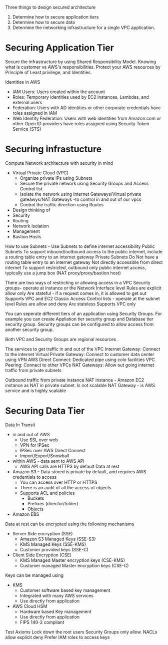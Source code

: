 Three things to design secured architecture
1. Determine how to secure application tiers
2. Determine how to secure data
3. Determine the networking infrastructure for a single VPC application. 

# Securing Application Tier

Secure the infrastructure by using Shared Responsibility Model. Knowing what is customer vs AWS's responsibilities. 
Protect your AWS resources by Principle of Least privilege, and Identities. 

Identities in AWS
* IAM Users: Users created within the account
* Roles: Temporary identities used by EC2 instances, Lambdas, and external users
* Federation: Users with AD identities or other corporate credentials have roles assigned in IAM
* Web Identity Federation: Users with web identities from Amazon.com or other Open ID providers have roles assigned using Security Token Service (STS)

# Securing infrastucture

Compute Network architecture with security in mind
* Virtual Private Cloud (VPC)
    * Organize private IPs using Subnets
    * Secure the private network using Security Groups and Access Control list
    * Isolate the network using Internet Gateways/Virtual private gateawys/NAT Gateways -to control in and out of our vpcs
    * Control the traffic direction using Routes
* Design thinking of
* Security
* Routing
* Network Isolation
* Management
* Bastion Hosts

How to use Subnets - Use Subnets to define internet accessibility
Public Subnets
    To support inbound/outbound access to the public internet, include a routing table entry to an internet gateway
Private Subnets
    Do Not have a routing table entry to an internet gateway
    Not directly accessible from direct internet
    To support restricted, outbound only public internet access, typically use a jump box (NAT proxy/proxy/bastion host)

There are two ways of restricting or allowing access in a VPC
Security groups- operate at instance or the Network Interface level
Rules are explicit allow only
Are stateful - if a request comes in, it is allowed to get out
Supports VPC and EC2 Classic
Access Control lists - operate at the subnet level
Rules are allow and deny
Are stateless
Supports VPC only


You can seperate different tiers of an application using Security Groups. For example you can create Appliation tier security group and Database tier security group. 
Security groups can be configured to allow access from another security group. 

Both VPC and Security Groups are regional resources .

The services to get traffic in and out of the VPC 
Internet Gateway: Connect to the internet
Virtual Private Gateway: Connect to customer data center using VPN
AWS Direct Connect: Dedicated pipe using colo facilities
VPC Peering: Connect to other VPCs
NAT Gateways: Allow out going internet traffic from private subnets


Outbound traffic from private instance
NAT instance - Amazon EC2 instance as NAT in private subnet. Is not scalable
NAT Gateway - is AWS service and is highly scalable 


# Securing Data Tier
Data In Transit
* in and out of AWS
    * Use SSL over web
    * VPN for IPSec
    * IPSec over AWS Direct Connect
    * Import/Export/Snowball
* within AWS - data sent to AWS API 
    * AWS API calls are HTTPS by default
Data at rest
* Amazon S3 - Data stored is private by default, and requires AWS credentials to access
    * You can access over HTTP or HTTPS
    * There is an audit of all the access of objects
    * Supports ACL and policies
        * Buckets
        * Prefixes (director/folder)
        * Objects
* Amazon EBS

Data at rest can be encrypted using the following mechanisms
* Server Side encryption (SSE)
    * Amazon S3 Managed Keys (SSE-S3)
    * KMS Managed Keys (SSE-KMS)
    * Customer provided keys (SSE-C)
* Client Side Encryption (CSE)
    * KMS Managed Master encryption keys (CSE-KMS)
    * Customer managed Master encryption keys (CSE-C)

Keys can be managed using
* KMS
    * Customer software based key management
    * Integrated with many AWS services
    * Use directly from application
* AWS Cloud HSM
    * Hardware based Key management
    * Use directly from application
    * FIPS 140-2 compliant



Test Axioms
Lock down the root users
Security Groups only allow. NACLs allow explicit deny
Prefer IAM roles to access keys

